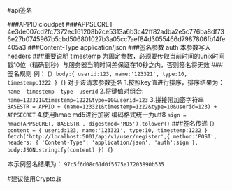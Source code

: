 #api签名

###APPID
cloudpet
###APPSECRET
4e3de007cd2fc7372ec161208b2ce5313a6b3c42ff82adba2e5c776ba8df736e27b0745967b5cbd506801027b3a05cc7aef84d3055466d7987806fb14fe405a3
###Content-Type
application/json
###签名参数
auth
本参数写入headers
###重要说明
timestemp
为固定参数，必须要传取当前时间的unix时间戳10位（精确到秒）与服务器当前时间差保证在10秒之内，否则签名将无效
###签名规则
例：
(```)
body:{
    userid:123,
    name:'123321',
    type:10,
    timestemp:1222
}
(```)
对于该请求参数签名
1.按照key值进行排序，排序结果为：
`name  timestemp  type  userid`
2.将键值对组合:
`name=123321&timestemp=1222&type=10&userid=123`
3.拼接带加密字符串
`BASESTR = APPID + (name=123321&timestemp=1222&type=10&userid=123) + APPSECRET`
4.使用hmac md5进行加密 编码格式统一为utf8
`sign = hmac(APPSECRET, BASESTR , digestmod='MD5').tolower()`
###签名传递
(```)
content = {
    userid:123,
    name:'123321',
    type:10,
    timestemp:1222
}
fetch('http://localhost:5001/api/v1/user/register',{
    method:'POST',
    headers: {
    'Content-Type': 'application/json',
    'auth':sign
    },
    body:JSON.stringify(content)
    })
(```)

本示例签名结果为：
`97c5f6d08c61d0f5575e17203890b535`

#建议使用Crypto.js